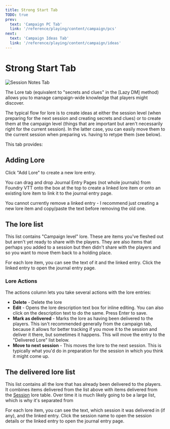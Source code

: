 ```yaml
---
title: Strong Start Tab
TODO: true
prev: 
  text: 'Campaign PC Tab'
  link: '/reference/playing/content/campaign/pcs'
next: 
  text: 'Campaign Ideas Tab'
  link: '/reference/playing/content/campaign/ideas'
---
```

# Strong Start Tab
![Session Notes Tab](/assets/images/session-notes-tab.webp)

The Lore tab (equivalent to "secrets and clues" in the [Lazy DM] method) allows you to manage campaign-wide knowledge that players might discover. 

The typical flow for lore is to create ideas at either the session level (when preparing for the next session and creating secrets and clues) or to create them at the campaign level (things that are important but aren't necessarily right for the current session).  In the latter case, you can easily move them to the current session when preparing vs. having to retype them (see below).

This tab provides:

## Adding Lore
Click "Add Lore" to create a new lore entry.

You can drag and drop Journal Entry Pages (not whole journals) from Foundry VTT onto the box at the top to create a linked lore item or onto an existing lore item to link it to the journal entry page.  
  
You cannot currently remove a linked entry - I recommend just creating a new lore item and copy/paste the text before removing the old one.

## The lore list
This list contains "Campaign level" lore.  These are items you've fleshed out but aren't yet ready to share with the players.  They are also items that perhaps you added to a session but then didn't share with the players and so you want to move them back to a holding place.

For each lore item, you can see the text of it and the linked entry.  Click the linked entry to open the journal entry page.

### Lore Actions
The actions column lets you take several actions with the lore entries:
  - **Delete** - Delete the lore
  - **Edit** - Opens the lore description text box for inline editing. You can also click on the description text to do the same.  Press Enter to save.
  - **Mark as delivered** - Marks the lore as having been delivered to the players.  This isn't recommended generally from the campaign tab, because it allows for better tracking if you move it to the session and deliver it there, but sometimes it happens.  This will move the entry to the "Delivered Lore" list below.
  - **Move to next session** - This moves the lore to the next session.  This is typically what you'd do in preparation for the session in which you think it might come up.


## The delivered lore list
This list contains all the lore that has already been delivered to the players.  It combines items delivered from the list above with items delivered from the [Session](/reference/campaigns-and-sessions/session) lore table. Over time it is much likely going to be a large list, which is why it's separated from 

For each lore item, you can see the text, which session it was delivered in (if any), and the linked entry.  Click the session name to open the session details or the linked entry to open the journal entry page.
